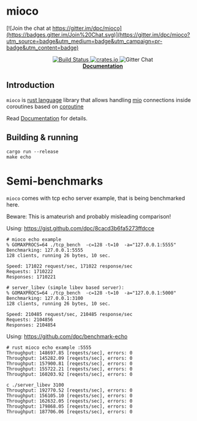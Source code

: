 # mioco

[![Join the chat at https://gitter.im/dpc/mioco](https://badges.gitter.im/Join%20Chat.svg)](https://gitter.im/dpc/mioco?utm_source=badge&utm_medium=badge&utm_campaign=pr-badge&utm_content=badge)

<p align="center">
  <a href="https://travis-ci.org/dpc/mioco">
      <img src="https://img.shields.io/travis/dpc/mioco/master.svg?style=flat-square" alt="Build Status">
  </a>
  <a href="https://crates.io/crates/mioco">
      <img src="http://meritbadge.herokuapp.com/mioco?style=flat-square" alt="crates.io">
  </a>
  <img src="https://img.shields.io/badge/GITTER-join%20chat-green.svg?style=flat-square" alt="Gitter Chat">
  <br>
  <strong><a href="//dpc.github.io/mioco/">Documentation</a></strong>
</p>


## Introduction

`mioco` is [rust language][rust] library that allows handling [mio][mio]
connections inside coroutines based on [coroutine][coroutine]

[rust]: http://rust-lang.org
[mio]: https://github.com/carllerche/mio
[coroutine]: https://github.com/rustcc/coroutine-rs

Read [Documentation](//dpc.github.io/mioco/) for details.

## Building & running

    cargo run --release
    make echo

# Semi-benchmarks

`mioco` comes with tcp echo server example, that is being benchmarked here.

Beware: This is amateurish and probably misleading comparison!

Using: https://gist.github.com/dpc/8cacd3b6fa5273ffdcce

```
# mioco echo example
% GOMAXPROCS=64 ./tcp_bench  -c=128 -t=10  -a="127.0.0.1:5555"
Benchmarking: 127.0.0.1:5555
128 clients, running 26 bytes, 10 sec.

Speed: 171022 request/sec, 171022 response/sec
Requests: 1710222
Responses: 1710221

# server_libev (simple libev based server):
% GOMAXPROCS=64 ./tcp_bench  -c=128 -t=10  -a="127.0.0.1:5000"
Benchmarking: 127.0.0.1:3100
128 clients, running 26 bytes, 10 sec.

Speed: 210485 request/sec, 210485 response/sec
Requests: 2104856
Responses: 2104854
```

Using: https://github.com/dpc/benchmark-echo

```
# rust mioco echo example :5555
Throughput: 148697.85 [reqests/sec], errors: 0
Throughput: 145282.09 [reqests/sec], errors: 0
Throughput: 157900.81 [reqests/sec], errors: 0
Throughput: 155722.21 [reqests/sec], errors: 0
Throughput: 160203.92 [reqests/sec], errors: 0

c ./server_libev 3100
Throughput: 192770.52 [reqests/sec], errors: 0
Throughput: 156105.10 [reqests/sec], errors: 0
Throughput: 162632.05 [reqests/sec], errors: 0
Throughput: 179868.05 [reqests/sec], errors: 0
Throughput: 187706.06 [reqests/sec], errors: 0
```
